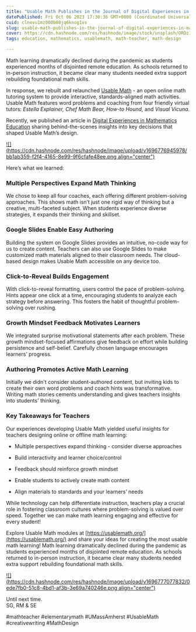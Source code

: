 ```yaml
---
title: "Usable Math Publishes in the Journal of Digital Experiences in Mathematics Education"
datePublished: Fri Oct 06 2023 17:30:36 GMT+0000 (Coordinated Universal Time)
cuid: clnevu1mz000b08jq6knog1vs
slug: usable-math-publishes-in-the-journal-of-digital-experiences-in-mathematics-education
cover: https://cdn.hashnode.com/res/hashnode/image/stock/unsplash/ORDz1m1-q0I/upload/6753d441a60bee43dda36cad10504981.jpeg
tags: education, mathematics, usablemath, math-teacher, math-design

---
```


Math learning dramatically declined during the pandemic as students experienced months of disjointed remote education. As schools returned to in-person instruction, it became clear many students needed extra support rebuilding foundational math skills.

In response, we rebuilt and relaunched [Usable Math](https://usablemath.org/) - an open online math tutoring system to provide interactive, standards-aligned math activities. Usable Math features word problems and coaching from four friendly virtual tutors: *Estella Explainer, Chef Math Bear, How-to Hound,* and *Visual Vicuna*.

Recently, we published an article in [Digital Experiences in Mathematics Education](https://link.springer.com/article/10.1007/s40751-023-00128-3) sharing behind-the-scenes insights into key decisions that shaped Usable Math’s design.

[![](https://cdn.hashnode.com/res/hashnode/image/upload/v1696776945978/bb1ab359-f2f4-4165-8e99-9f6cfafe48ee.png align="center")](https://link.springer.com/article/10.1007/s40751-023-00128-3)

Here’s what we learned:

### Multiple Perspectives Expand Math Thinking

We chose to keep all four coaches, each offering different problem-solving approaches. This shows math isn’t just one rigid way of thinking but a creative, multi-faceted subject. When students experience diverse strategies, it expands their thinking and skillset.

### Google Slides Enable Easy Authoring

Building the system on Google Slides provides an intuitive, no-code way for us to create content. Teachers can also use Google Slides to make customized math materials aligned to their classroom needs. The cloud-based design makes Usable Math accessible on any device too.

### Click-to-Reveal Builds Engagement

With click-to-reveal formatting, users control the pace of problem-solving. Hints appear one click at a time, encouraging students to analyze each strategy before answering. This fosters the habit of thoughtful problem-solving over rushing.

### Growth Mindset Feedback Motivates Learners

We integrated surprise motivational statements after each problem. These growth mindset-focused affirmations give feedback on effort while building persistence and self-belief. Carefully chosen language encourages learners’ progress.

### Authoring Promotes Active Math Learning

Initially we didn't consider student-authored content, but inviting kids to create their own word problems and coach hints was transformative. Writing math stories cements understanding and gives teachers insights into students' thinking.

### Key Takeaways for Teachers

Our experiences developing Usable Math yielded useful insights for teachers designing online or offline math learning:

* Multiple perspectives expand thinking - consider diverse approaches
    
* Build interactivity and learner choice/control
    
* Feedback should reinforce growth mindset
    
* Enable students to actively create math content
    
* Align materials to standards and your learners’ needs
    

While technology can help differentiate instruction, teachers play a crucial role in fostering classroom cultures where problem-solving is valued over speed. Together we can make math learning engaging and effective for every student!

Explore Usable Math modules at [https://usablemath.org/](https://usablemath.org/) and share your ideas for creating the most usable math learning! Math learning dramatically declined during the pandemic as students experienced months of disjointed remote education. As schools returned to in-person instruction, it became clear many students needed extra support rebuilding foundational math skills.

[![](https://cdn.hashnode.com/res/hashnode/image/upload/v1696777077832/0ede7fb0-51c8-4bd1-af3b-3e69a740246e.png align="center")](https://usablemath.org/#modules)

Until next time.  
SG, RM & SE

#mathteacher #elementarymath #UMassAmherst #UsableMath #creativewriting #MathDesign